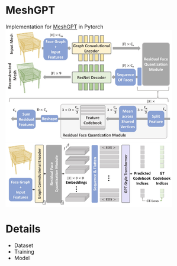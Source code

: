 # MeshGPT
Implementation for <a href="https://arxiv.org/abs/2311.15475">MeshGPT</a> in Pytorch
<img src="./pics/vocab.png" width="450px"></img>
<img src="./pics/GPT2.png" width="450px"></img>

# Details
- Dataset
- Training
- Model
